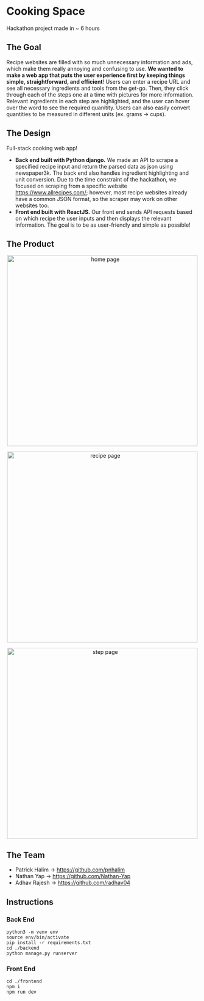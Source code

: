 # Cooking Space
Hackathon project made in ~ 6 hours

## The Goal
Recipe websites are filled with so much unnecessary information and ads, which make them really annoying and confusing to use. **We wanted to make a web app that puts the user experience first by keeping things simple, straightforward, and efficient**! Users can enter a recipe URL and see all necessary ingredients and tools from the get-go. Then, they click through each of the steps one at a time with pictures for more information. Relevant ingredients in each step are highlighted, and the user can hover over the word to see the required quanitity. Users can also easily convert quantities to be measured in different units (ex. grams -> cups).  

## The Design
Full-stack cooking web app!
- **Back end built with Python django.** We made an API to scrape a specified recipe input and return the parsed data as json using newspaper3k. The back end also handles ingredient highlighting and unit conversion. Due to the time constraint of the hackathon, we focused on scraping from a specific website https://www.allrecipes.com/; however, most recipe websites already have a common JSON format, so the scraper may work on other websites too. 
- **Front end built with ReactJS.** Our front end sends API requests based on which recipe the user inputs and then displays the relevant information. The goal is to be as user-friendly and simple as possible!

## The Product
<p align="center">
  <img src="https://github.com/pnhalim/cooking-space/assets/90876112/f096d97f-c49c-4035-a850-86fde5972e17" alt="home page" width="500"/>
</p>
<p align="center">
  <img src="https://github.com/pnhalim/cooking-space/assets/90876112/9ea7c6b8-708e-48b9-8e1a-c168bd3d45ae" alt="recipe page" width="500"/>
</p>
<p align="center">
  <img src="https://github.com/pnhalim/cooking-space/assets/90876112/94326bfa-24ba-4a8d-a7ec-ea7790168d41" alt="step page" width="500"/>
</p>

## The Team
- Patrick Halim -> https://github.com/pnhalim
- Nathan Yap -> https://github.com/Nathan-Yap
- Adhav Rajesh -> https://github.com/radhav04

## Instructions
### Back End
```
python3 -m venv env
source env/bin/activate
pip install -r requirements.txt
cd ./backend
python manage.py runserver
```
### Front End
```
cd ./frontend
npm i
npm run dev
```
